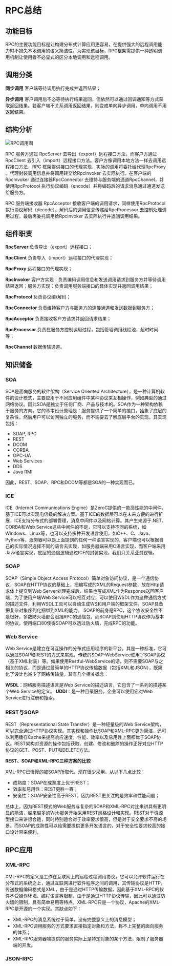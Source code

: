 # RPC总结

## 功能目标

RPC的主要功能目标是让构建分布式计算应用更容易，在提供强大的远程调用能力时不损失本地调用的语义简洁性。为实现该目标，RPC框架需提供一种透明调用机制让使用者不必显式的区分本地调用和远程调用。

## 调用分类

**同步调用**
客户端等待调用执行完成并返回结果；

**异步调用**
客户调用后不必等待执行结果返回，但依然可以通过回调通知等方式获取返回结果。若客户端不关系调用返回结果，则变成单向异步调用，单向调用不用返回结果。

## 结构分析

![RPC调用图](http://img.blog.csdn.net/20150108170231000?watermark/2/text/aHR0cDovL2Jsb2cuY3Nkbi5uZXQvbWluZGZsb2F0aW5n/font/5a6L5L2T/fontsize/400/fill/I0JBQkFCMA==/dissolve/70/gravity/Center)

RPC 服务方通过 RpcServer 去导出（export）远程接口方法，而客户方通过 RpcClient 去引入（import）远程接口方法。客户方像调用本地方法一样去调用远程接口方法，RPC 框架提供接口的代理实现，实际的调用将委托给代理RpcProxy 。代理封装调用信息并将调用转交给RpcInvoker 去实际执行。在客户端的RpcInvoker 通过连接器RpcConnector 去维持与服务端的通道RpcChannel，并使用RpcProtocol 执行协议编码（encode）并将编码后的请求消息通过通道发送给服务方。

RPC 服务端接收器 RpcAcceptor 接收客户端的调用请求，同样使用RpcProtocol 执行协议解码（decode）。解码后的调用信息传递给RpcProcessor 去控制处理调用过程，最后再委托调用给RpcInvoker 去实际执行并返回调用结果。

## 组件职责

**RpcServer** 
负责导出（export）远程接口；

**RpcClient**
负责导入（import）远程接口的代理实现；

**RpcProxy**
远程接口的代理实现；

**RpcInvoker**
客户方实现：负责编码调用信息和发送调用请求到服务方并等待调用结果返回；服务方实现：负责调用服务端接口的具体实现并返回调用结果；

**RpcProtocol**
负责协议编/解码；

**RpcConnector**
负责维持客户方与服务方的连接通道和发送数据到服务方；

**RpcAcceptor**
负责接收客户方请求并返回请求结果；

**RpcProcessor**
负责在服务方控制调用过程，包括管理调用线程池，超时时间等；

**RpcChannel**
数据传输通道。

## 知识储备

### SOA

SOA是面向服务的软件架构（Service Oriented Architecture），是一种计算机软件的设计模式，主要应用于不同应用组件中某种协议来互相操作，例如典型的通过网络协议。因此SOA是独立于任何厂商、产品与技术的。SOA作为一种架构依赖于服务的方向，它的基本设计原理是：服务提供了一个简单的接口，抽象了底层的复杂性，然后用户可以访问独立的服务，而不需要去了解底层平台的实现。其实现包括：

- SOAP, RPC
- REST
- DCOM
- CORBA
- OPC-UA
- Web Services
- DDS
- Java RMI

因此，REST、SOAP、RPC和DCOM等都是SOA的一种实现而已。

### ICE

ICE（Internet Communications Engine）是ZeroC提供的一款高性能的中间件，基于ICE可以实现电信级的解决方案。基于ICE的数据层可以在未来方便的进行扩展，ICE支持分布式的部署管理，消息中间件以及网格计算。其产生来源于.NET、CORBA和Web Service这些中间件的不足，它可以支持不同的系统，如Windows、Linux等，也可以支持多种开发语言使用，如C++、C、Java、Python等，服务器可以是上面提到的任何一种语言实现的，客户端也可以根据自己的实际情况选择不同的语言去实现，如服务器端采用C语言实现，而客户端采用Java语言实现，底层的通信逻辑通过ICE的封装实现，我们只关系业务逻辑。

### SOAP

SOAP（Simple Object Access Protocol）简单对象访问协议，是一个通信协议，SOAP在HTTP协议的基础上，把编写成的XML的Request参数，放在Http请求体上提交到Web Server处理完成后，结果也写成XML作为Response送回客户端，为了使用户端Web Service可以相互对应，可以使用WSDL作为这种通信方式的描述文件，利用WSDL工具可以自动生成WS和用户端的框架文件，SOAP具备把复杂对象序列化捆绑到XML的能力。
SOAP的前身是RPC，这个协议安全性不是很好，多数防火墙都会阻挡RPC的通信包，而SOAP则使用HTTP协议作为基本的协议，使用端口80使得SOAP可以透过防火墙，完成RPC的功能。

### Web Service

Web Service是建立在可互操作的分布式应用程序的新平台。其是一种标准，它可以通过SOAP和REST的方式来实现，传统的SOAP-WebService使用了SOAP协议（基于XML封装）等。如果使用Restful-WebService的话，则不需要SOAP与之相关的协议，而是通过最简单的HTTP协议传输数据（包括XML和JSON），既简化了设计也减少了网络传输量。其有几个相关概念：

**WSDL**：网络服务描述语言是Web Service的描述语言，它包含了一系列的描述某个Web Service的定义。
**UDDI**：是一种目录服务，企业可以使用它对Web Service进行注册和搜索。

### REST与SOAP

REST（Representational State Transfer）是一种轻量级的Web Service架构，可以完全通过HTTP协议实现。其实现和操作比SOAP和XML-RPC更为简洁，还可以利用缓存Cache来提高响应速度，性能、效率以及易用性上面都优于SOAP协议。REST架构对资源的操作包括获取、创建、修改和删除的操作正好对应HTTP协议的GET、POST、PUT和DELETE方法。

**REST、SOAP和XML-RPC三种方案的比较**

XML-RPC已慢慢的被SOAP所取代，现在很少采用。从以下几点比较：

- 成熟度：SOAP在成熟度上优于REST；
- 效率和易用性：REST更胜一筹；
- 安全性：SOAP安全性高于REST，因为REST更关注的是效率和性能问题；

总体上，因为REST模式的Web服务与复杂的SOAP和XML-RPC对比来讲具有更明显的简洁，越来越多的Web服务开始采用REST风格设计和实现。REST对于资源型接口来讲很合适，同时特别适合对于效率要求很高，但是对于安全要求不高的场景。而SOAP的成熟性可以给需要提供更多开发语言的，对于安全性要求较高的接口设计带来便利。

## RPC应用

### XML-RPC

XML-RPC的定义是工作在互联网上的远程过程调用协议，它可以允许软件运行在分布式的系统之上，通过互联网进行软件程序之间的调用，其传输协议是HTTP，传送数据编码格式是XML，由于是通过HTTP传输数据，因此基于XML-RPC的软件不受操作环境、编程语言等限制，由于是通过HTTP协议传输，因此可以通过防火墙的限制，具有简单易用等特点。XML-RPC只是一个协议，Apache的XML-RPC是开源的一个实现。其缺点如下：

- XML-RPC的消息系统过于简单，没有完整意义上的消息模型；
- XML-RPC调用服务的方式要求直接指定对象和方法，称不上完整的面向服务的体系；
- XML-RPC服务器端提供的服务实际上是特定对象的某个方法，限制了服务器端的开发。

### JSON-RPC
